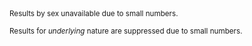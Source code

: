 <small>
Results by sex unavailable due to small numbers.

Results for *underlying* nature are suppressed due to small numbers.
</small>
